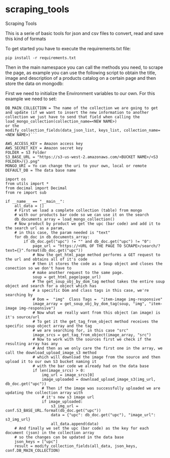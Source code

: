 # scraping_tools
Scraping Tools

This is a serie of basic tools for json and csv files
to convert, read and save this kind of formats

To get started you have to execute the requirements.txt file:

```pip install -r requirements.txt```

Then in the main namespace you can call the methods you need, to scrape the page, as example you can use the following script to obtain the title, image and description of a products catalog on a certain page and then store the data on mongodb:

First we need to initialize the Environment variables to our own.
For this example we need to set:
```
DB_MAIN_COLLECTION = The name of the collection we are going to get and update (if we want to insert the new information to another collection we just have to send that field when calling the 
load_mongo_collection(collection_name=<NEW NAME>)
or the
modify_collection_fields(data_json_list, keys_list, collection_name=<NEW NAME>)```

AWS_ACCESS_KEY = Amazon access key
AWS_SECRET_KEY = Amazon secret key
FOLDER = S3 Folder
S3_BASE_URL = "https://s3-us-west-2.amazonaws.com/<BUCKET NAME>/<S3 FOLDER>/{}.png"
MONGO_URI = Yo can change the uri to your own, local or remote
DEFAULT_DB = The data base name
```

``` 
import os
from utils import *
from decimal import Decimal
from re import sub

if __name__ == "__main__":
    all_data = []
    # First we load a complete collection (table) from mongo 
    # with our products bar code so we can use it on the search
    db_documents_array = load_mongo_collection()
    # Now product by product we get the upc (bar code) and add it to the search url as a param,
    # in this case, the param needed is "text"
    for db_doc in db_documents_array:
        if db_doc.get("upc") != "" and db_doc.get("upc") != "0":
            page_url = "https://<URL OF THE PAGE TO SCRAPE>/search/?text={}".format(db_doc.get("upc"))
            # Now the get_html_page method performs a GET request to the url and obtains all of it's code
            # then it stores the code as a Soup object and closes the conection so we don't have to
            # make another request to the same page.
            soup = get_html_page(page_url)
            # The get_soup_obj_by_dom_tag method takes the entire soup object and search for a object which has
            # a specific Dom and class tags in this case, we're searching by
            # Dom =  "img"  Class Tags =  "item-image img-responsive"
            image_array = get_soup_obj_by_dom_tag(soup, "img", "item-image img-responsive")
            # Now what we really want from this object (an image) is it's source/url 
            # To get it the get_tag_from_object method receives the specific soup object array and the tag
            # we are searching for, in this case "src"
            image_srcs = get_tag_from_object(image_array, "src")
            # Now to work with the sources first we check if the resulting array has any
            # And then as we only care the first one in the array, we call the download_upload_image_s3 method
            # which will download the image from the source and then upload it to our own S3 bucket naming it 
            # with the bar code we already had on the data base
            if len(image_srcs) > 0:
                img_url = image_srcs[0]
                image_uploaded = download_upload_image_s3(img_url, db_doc.get("upc"))
                # Then if the image was successfully uploaded we are updating the collection array with
                # it's new s3 image url
                if image_uploaded:
                    s3_img_url = conf.S3_BASE_URL.format(db_doc.get("upc"))
                    data = {"upc": db_doc.get("upc"), "image_url": s3_img_url}
                    all_data.append(data)
    # And finally we set the upc (bar code) as the key for each document (json) in the collection array
    # so the changes can be updated in the data base
    json_keys = ["upc"]
    result = modify_collection_fields(all_data, json_keys, conf.DB_MAIN_COLLECTION)


```
